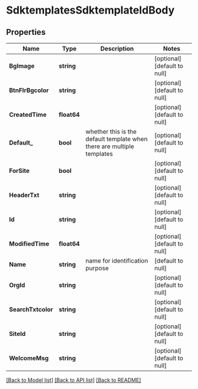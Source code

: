 # SdktemplatesSdktemplateIdBody

## Properties
Name | Type | Description | Notes
------------ | ------------- | ------------- | -------------
**BgImage** | **string** |  | [optional] [default to null]
**BtnFlrBgcolor** | **string** |  | [optional] [default to null]
**CreatedTime** | **float64** |  | [optional] [default to null]
**Default_** | **bool** | whether this is the default template when there are multiple templates | [optional] [default to null]
**ForSite** | **bool** |  | [optional] [default to null]
**HeaderTxt** | **string** |  | [optional] [default to null]
**Id** | **string** |  | [optional] [default to null]
**ModifiedTime** | **float64** |  | [optional] [default to null]
**Name** | **string** | name for identification purpose | [default to null]
**OrgId** | **string** |  | [optional] [default to null]
**SearchTxtcolor** | **string** |  | [optional] [default to null]
**SiteId** | **string** |  | [optional] [default to null]
**WelcomeMsg** | **string** |  | [optional] [default to null]

[[Back to Model list]](../README.md#documentation-for-models) [[Back to API list]](../README.md#documentation-for-api-endpoints) [[Back to README]](../README.md)

